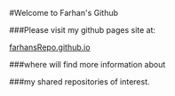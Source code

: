 #Welcome to Farhan's Github 

###Please visit my github pages site at: 

[farhansRepo.github.io](http://www.farhansRepo.github.io)

###where will find more information about 

###my shared repositories of interest.


